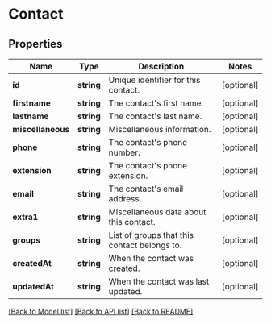 # Contact

## Properties
Name | Type | Description | Notes
------------ | ------------- | ------------- | -------------
**id** | **string** | Unique identifier for this contact. | [optional] 
**firstname** | **string** | The contact&#39;s first name. | [optional] 
**lastname** | **string** | The contact&#39;s last name. | [optional] 
**miscellaneous** | **string** | Miscellaneous information. | [optional] 
**phone** | **string** | The contact&#39;s phone number. | [optional] 
**extension** | **string** | The contact&#39;s phone extension. | [optional] 
**email** | **string** | The contact&#39;s email address. | [optional] 
**extra1** | **string** | Miscellaneous data about this contact. | [optional] 
**groups** | **string** | List of groups that this contact belongs to. | [optional] 
**createdAt** | **string** | When the contact was created. | [optional] 
**updatedAt** | **string** | When the contact was last updated. | [optional] 

[[Back to Model list]](../../README.md#documentation-for-models) [[Back to API list]](../../README.md#documentation-for-api-endpoints) [[Back to README]](../../README.md)


